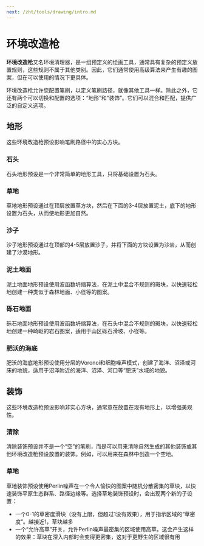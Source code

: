 ```yaml
---
next: /zht/tools/drawing/intro.md
---
```


# 环境改造枪

**环境改造枪**又名环境清理器，是一组预定义的绘画工具，通常具有复杂的预定义放置规则，这些规则不属于其他类别。因此，它们通常使用高级算法来产生有趣的图案，但在可以使用的情况下更具体。

环境改造枪允许您配置笔刷，以定义笔刷路径，就像其他工具一样。除此之外，它还有两个可以切换和配置的选项：“地形”和“装饰”。它们可以混合和匹配，提供广泛的自定义选项。

## 地形

这些环境改造枪预设影响笔刷路径中的实心方块。

### 石头

石头地形预设是一个非常简单的地形工具，只将基础设置为石头。

### 草地

草地地形预设通过在顶层放置草方块，然后在下面的3-4层放置泥土，底下的地形设置为石头，从而使地形更加自然。

### 沙子

沙子地形预设通过在顶部的4-5层放置沙子，并将下面的方块设置为沙岩，从而创建了沙漠地形。

### 泥土地面

泥土地面地形预设使用波函数坍缩算法，在泥土中混合不规则的斑块，以快速轻松地创建一种类似于森林地面、小径等的图案。

### 砾石地面

砾石地面地形预设使用波函数坍缩算法，在石头中混合不规则的斑块，以快速轻松地创建一种崎岖的岩石图案，适用于山区砾石滑坡、小径等。

### 肥沃的海底

肥沃的海底地形预设使用分层的Voronoi和细胞噪声模式，创建了海洋、沼泽或河床的地貌，适用于沼泽附近的海洋、沼泽、河口等“肥沃”水域的地貌。

## 装饰

这些环境改造枪预设影响非实心方块，通常意在放置在现有地形上，以增强美观性。

### 清除

清除装饰预设并不是一个“空”的笔刷，而是可以用来清除自然生成的其他装饰或其他环境改造枪预设放置的装饰。例如，可以用来在森林中创造一个空地。

### 草地

草地装饰预设使用Perlin噪声在一个令人愉快的图案中随机分散密集的草块，以快速装饰平原生态群系、路径边缘等。选择草地装饰预设时，会出现两个新的子设置：

- 一个0-1的草密度滑块（没有上限，但超过1没有效果），用于指示区域的“草密度”。越接近1，草块越多
- 一个“允许高草”开关，允许Perlin噪声最密集的区域使用高草。这会产生这样的效果：草块在深入内部时会变得更密集，这对于更野生的区域很有用
